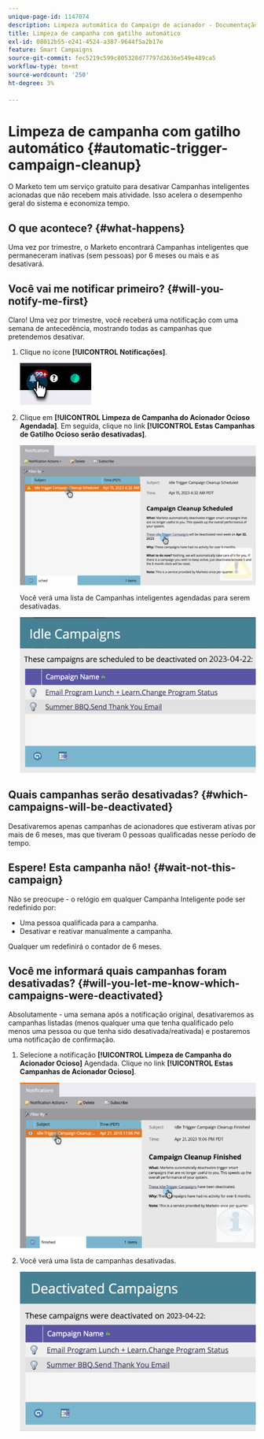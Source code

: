 ```yaml
---
unique-page-id: 1147074
description: Limpeza automática do Campaign de acionador - Documentação do Marketo - Documentação do produto
title: Limpeza de campanha com gatilho automático
exl-id: 08012b55-e241-4524-a387-9644f5a2b17e
feature: Smart Campaigns
source-git-commit: fec5219c599c805328d77797d2636e549e489ca5
workflow-type: tm+mt
source-wordcount: '250'
ht-degree: 3%

---
```


# Limpeza de campanha com gatilho automático {#automatic-trigger-campaign-cleanup}

O Marketo tem um serviço gratuito para desativar Campanhas inteligentes acionadas que não recebem mais atividade. Isso acelera o desempenho geral do sistema e economiza tempo.

## O que acontece? {#what-happens}

Uma vez por trimestre, o Marketo encontrará Campanhas inteligentes que permaneceram inativas (sem pessoas) por 6 meses ou mais e as desativará.

## Você vai me notificar primeiro? {#will-you-notify-me-first}

Claro! Uma vez por trimestre, você receberá uma notificação com uma semana de antecedência, mostrando todas as campanhas que pretendemos desativar.

1. Clique no ícone **[!UICONTROL Notificações]**.

   ![](assets/automatic-trigger-campaign-cleanup-1.png)

1. Clique em **[!UICONTROL Limpeza de Campanha do Acionador Ocioso Agendada]**. Em seguida, clique no link **[!UICONTROL Estas Campanhas de Gatilho Ocioso serão desativadas]**.

   ![](assets/automatic-trigger-campaign-cleanup-2.png)

   Você verá uma lista de Campanhas inteligentes agendadas para serem desativadas.

   ![](assets/automatic-trigger-campaign-cleanup-3.png)

## Quais campanhas serão desativadas? {#which-campaigns-will-be-deactivated}

Desativaremos apenas campanhas de acionadores que estiveram ativas por mais de 6 meses, mas que tiveram 0 pessoas qualificadas nesse período de tempo.

## Espere! Esta campanha não! {#wait-not-this-campaign}

Não se preocupe - o relógio em qualquer Campanha Inteligente pode ser redefinido por:

* Uma pessoa qualificada para a campanha.
* Desativar e reativar manualmente a campanha.

Qualquer um redefinirá o contador de 6 meses.

## Você me informará quais campanhas foram desativadas? {#will-you-let-me-know-which-campaigns-were-deactivated}

Absolutamente - uma semana após a notificação original, desativaremos as campanhas listadas (menos qualquer uma que tenha qualificado pelo menos uma pessoa ou que tenha sido desativada/reativada) e postaremos uma notificação de confirmação.

1. Selecione a notificação **[!UICONTROL Limpeza de Campanha do Acionador Ocioso]** Agendada. Clique no link **[!UICONTROL Estas Campanhas de Acionador Ocioso]**.

   ![](assets/automatic-trigger-campaign-cleanup-4.png)

1. Você verá uma lista de campanhas desativadas.

   ![](assets/automatic-trigger-campaign-cleanup-5.png)
